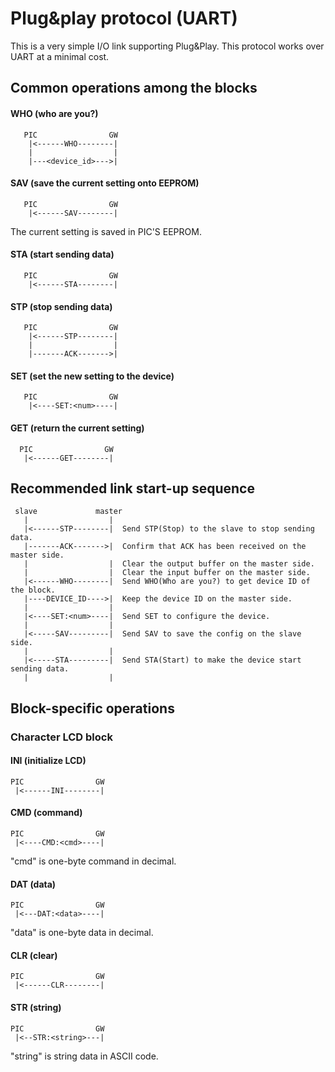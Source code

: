 # Plug&play protocol (UART)

This is a very simple I/O link supporting Plug&Play. This protocol works over UART at a minimal cost.

## Common operations among the blocks

#### WHO (who are you?)
```
   PIC                GW
    |<------WHO--------|
    |                  |
    |---<device_id>--->|
```

#### SAV (save the current setting onto EEPROM)
```
   PIC                GW
    |<------SAV--------|
```

The current setting is saved in PIC'S EEPROM.

#### STA (start sending data)
```
   PIC                GW
    |<------STA--------|
```

#### STP (stop sending data)
```
   PIC                GW
    |<------STP--------|
    |                  |
    |-------ACK------->|
```

#### SET (set the new setting to the device)
```
   PIC                GW
    |<----SET:<num>----|
```

#### GET (return the current setting)
```
  PIC                GW
   |<------GET--------|
```

## Recommended link start-up sequence

```
 slave             master
   |                  |
   |<------STP--------|  Send STP(Stop) to the slave to stop sending data.
   |-------ACK------->|  Confirm that ACK has been received on the master side.
   |                  |  Clear the output buffer on the master side.
   |                  |  Clear the input buffer on the master side.
   |<------WHO--------|  Send WHO(Who are you?) to get device ID of the block.
   |----DEVICE_ID---->|  Keep the device ID on the master side.
   |                  |
   |<----SET:<num>----|  Send SET to configure the device.
   |                  |
   |<-----SAV---------|  Send SAV to save the config on the slave side.
   |                  |
   |<-----STA---------|  Send STA(Start) to make the device start sending data.
   |                  |
```

## Block-specific operations

### Character LCD block

#### INI (initialize LCD)
```
PIC                GW
 |<------INI--------|
```

#### CMD (command)
```
PIC                GW
 |<----CMD:<cmd>----|
```
"cmd" is one-byte command in decimal.

#### DAT (data)
```
PIC                GW
 |<---DAT:<data>----|
```
"data" is one-byte data in decimal.

#### CLR (clear)
```
PIC                GW
 |<------CLR--------|
```

#### STR (string)
```
PIC                GW
 |<--STR:<string>---|
```
"string" is string data in ASCII code.
